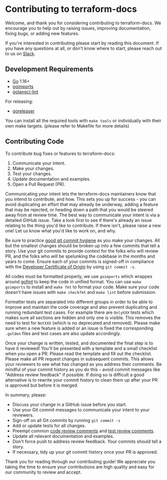 # Contributing to terraform-docs

Welcome, and thank you for considering contributing to terraform-docs. We
encourage you to help out by raising issues, improving documentation, fixing
bugs, or adding new features.

If you're interested in contributing please start by reading this document. If
you have any questions at all, or don't know where to start, please reach out to
us on [Slack].

## Development Requirements

- [Go] 1.16+
- [goimports]
- [golangci-lint]

For releasing:

- [goreleaser]

You can install all the required tools with `make tools` or individually with
their own make targets. (please refer to Makefile for more details)

## Contributing Code

To contribute bug fixes or features to terraform-docs:

1. Communicate your intent.
1. Make your changes.
1. Test your changes.
1. Update documentation and examples.
1. Open a Pull Request (PR).

Communicating your intent lets the terraform-docs maintainers know that you intend
to contribute, and how. This sets you up for success - you can avoid duplicating
an effort that may already be underway, adding a feature that may be rejected,
or heading down a path that you would be steered away from at review time. The
best way to communicate your intent is via a detailed GitHub issue. Take a look
first to see if there's already an issue relating to the thing you'd like to
contribute. If there isn't, please raise a new one! Let us know what you'd like
to work on, and why.

Be sure to practice [good git commit hygiene] as you make your changes. All but
the smallest changes should be broken up into a few commits that tell a story.
Use your git commits to provide context for the folks who will review PR, and
the folks who will be spelunking the codebase in the months and years to come.
Ensure each of your commits is signed-off in compliance with the [Developer
Certificate of Origin] by using `git commit -s`.

All codes must be formatted properly, we use `goimports` which wrappes around
[gofmt] to keep the code in unified format. You can use `make goimports` to install
and `make fmt` to format your code. Make sure your code doesn't have issues with
`make checkfmt` and `make lint` before submission.

Formatter tests are separated into different groups in order to be able to improve
and maintain the code coverage and also prevent duplicating and running redundant
test cases. For example there are `OnlyXXX` tests which makes sure all sections are
hidden and only one is visible. This removes the need to test for `NotXXX` (which is
no deprecated and removed). Please make sure when a new feature is added or an issue
is fixed the corresponding `.golden` files and test cases are also update accordingly.

Once your change is written, tested, and documented the final step is to have it
reviewed! You'll be presented with a template and a small checklist when you
open a PR. Please read the template and fill out the checklist. Please make all
PR request changes in subsequent commits. This allows your reviewers to see what
has changed as you address their comments. Be mindful of your commit history as
you do this - avoid commit messages like "Address review feedback" if possible.
If doing so is difficult a good alternative is to rewrite your commit history to
clean them up after your PR is approved but before it is merged.

In summary, please:

* Discuss your change in a GitHub issue before you start.
* Use your Git commit messages to communicate your intent to your reviewers.
* Sign-off on all Git commits by running `git commit -s`
* Add or update tests for all changes.
* Preempt common [code review comments] and [test review comments].
* Update all relevant documentation and examples.
* Don't force push to address review feedback. Your commits should tell a story.
* If necessary, tidy up your git commit history once your PR is approved.

Thank you for reading through our contributing guide! We appreciate you taking
the time to ensure your contributions are high quality and easy for our community
to review and accept.

[Slack]: https://slack.terraform-docs.io/
[Go]: https://golang.org/
[goimports]: https://pkg.go.dev/golang.org/x/tools/cmd/goimports
[golangci-lint]: https://github.com/golangci/golangci-lint
[goreleaser]: https://goreleaser.com/
[good git commit hygiene]: https://www.futurelearn.com/info/blog/telling-stories-with-your-git-history
[Developer Certificate of Origin]: https://github.com/apps/dco
[gofmt]: https://blog.golang.org/go-fmt-your-code
[code review comments]: https://github.com/golang/go/wiki/CodeReviewComments
[test review comments]: https://github.com/golang/go/wiki/TestComments
